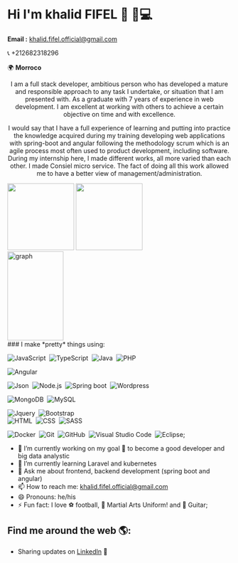 # Hi I'm khalid FIFEL 👋 🏾‍💻

**Email :** khalid.fifel.official@gmail.com 

 :telephone_receiver: +212682318296

 :earth_africa: **Morroco**


<div align="center">
  <p>
  I am a full stack developer, ambitious person who has developed a mature and responsible approach to any task I undertake, or situation that I am presented with. As a graduate with 7 years of experience in web development. I am excellent at working with others to achieve a certain objective on time and with excellence.
   </p>
  <p>
  I would say that I have a full experience of learning and putting into practice the knowledge acquired during my training developing web applications with spring-boot and angular following the methodology scrum which is an agile process most often used to product development, including software. During my internship here, I made different works, all more varied than each other. I made Consiel micro service.
  The fact of doing all this work allowed me to have a better view of management/administration. 
  </p>
</div>

<div align="left">
<a>
  <img src="https://github-readme-stats.vercel.app/api?username=kfifel&theme=tokyonight&show_icons=true" height=150 />
</a>
<a>
  <img src="https://github-readme-stats.vercel.app/api/top-langs/?username=kfifel&langs_count=5&theme=tokyonight" height=150 />
</a>
<br>
<a>
  <img src="https://activity-graph.herokuapp.com/graph?username=kfifel&theme=rogue" width=50% height=200 alt="graph"/>
</a>
</div>
</div>
### I make *pretty* things using:

![JavaScript](https://img.shields.io/badge/-JavaScript-05122A?style=flat&logo=javascript&logoColor=white)&nbsp;
![TypeScript](https://img.shields.io/badge/TypeScript-007ACC?style=for-the-badge&logo=typescript&logoColor=white)&nbsp;
![Java](https://img.shields.io/badge/-Java-05122A?style=flat&logo=Java&logoColor=FFA518)&nbsp;
![PHP](https://img.shields.io/badge/PHP-777BB4?style=for-the-badge&logo=php&logoColor=white)&nbsp;

![Angular](https://img.shields.io/badge/Angular-DD0031?style=for-the-badge&logo=angular&logoColor=white)&nbsp;

![Json](https://img.shields.io/badge/-Json-05122A?style=flat&logo=json)&nbsp;
![Node.js](https://img.shields.io/badge/-Node.js-05122A?style=flat&logo=node.js)&nbsp;
![Spring boot](https://img.shields.io/badge/Spring_Boot-F2F4F9?style=for-the-badge&logo=spring-boot)&nbsp;
![Wordpress](https://img.shields.io/badge/Wordpress-21759B?style=for-the-badge&logo=wordpress&logoColor=white)&nbsp;

![MongoDB](https://img.shields.io/badge/MongoDB-4EA94B?style=for-the-badge&logo=mongodb&logoColor=white)&nbsp;
![MySQL](https://img.shields.io/badge/MySQL-00000F?style=for-the-badge&logo=mysql&logoColor=white)&nbsp;


![Jquery](	https://img.shields.io/badge/jQuery-0769AD?style=for-the-badge&logo=jquery&logoColor=white)&nbsp;
![Bootstrap](https://img.shields.io/badge/-Bootstrap-05122A?style=flat&logo=bootstrap&logoColor=563D7C)\
![HTML](	https://img.shields.io/badge/HTML5-E34F26?style=for-the-badge&logo=html5&logoColor=white)&nbsp;
![CSS](https://img.shields.io/badge/CSS3-1572B6?style=for-the-badge&logo=css3&logoColor=white)&nbsp;
![SASS](	https://img.shields.io/badge/Sass-CC6699?style=for-the-badge&logo=sass&logoColor=white)&nbsp;

![Docker](https://img.shields.io/badge/Docker-2CA5E0?style=for-the-badge&logo=docker&logoColor=white)&nbsp;
![Git](https://img.shields.io/badge/-Git-05122A?style=flat&logo=git)&nbsp;
![GitHub](https://img.shields.io/badge/-GitHub-05122A?style=flat&logo=github)&nbsp;
![Visual Studio Code](https://img.shields.io/badge/-Visual%20Studio%20Code-05122A?style=flat&logo=visual-studio-code&logoColor=007ACC)&nbsp;
![Eclipse](https://img.shields.io/badge/-Eclipse-05122A?style=flat&logo=eclipse-ide&logoColor=2C2255);

- 🔭 I’m currently working on my goal 🎯 to become a good developer and big data analystic
- 🌱 I’m currently learning Laravel and kubernetes
- 💬 Ask me about frontend, backend development (spring boot and angular)
- 📫 How to reach me: khalid.fifel.official@gmail.com 
- 😄 Pronouns: he/his
- ⚡ Fun fact: I love ⚽ football, 🥋 Martial Arts Uniform!  and 🎸 Guitar;

## Find me around the web 🌎:

- Sharing updates on <a href="https://www.linkedin.com/in/khalid-fifel-9a8946237/">LinkedIn</a> 💼

